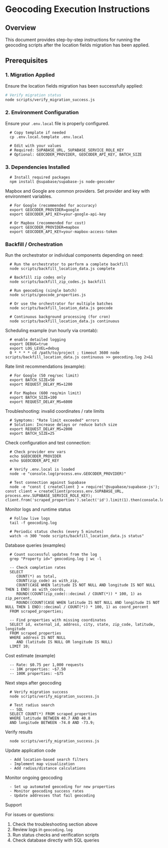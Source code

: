 # Geocoding Execution Instructions

## Overview
This document provides step-by-step instructions for running the geocoding scripts after the location fields migration has been applied.

## Prerequisites

### 1. Migration Applied
Ensure the location fields migration has been successfully applied:
```bash
# Verify migration status
node scripts/verify_migration_success.js
```
### 2. Environment Configuration

Ensure your `.env.local` file is properly configured.

      # Copy template if needed
      cp .env.local.template .env.local

      # Edit with your values
      # Required: SUPABASE_URL, SUPABASE_SERVICE_ROLE_KEY
      # Optional: GEOCODER_PROVIDER, GEOCODER_API_KEY, BATCH_SIZE

### 3. Dependencies Installed

      # Install required packages
      npm install @supabase/supabase-js node-geocoder

Mapbox and Google are common providers. Set provider and key with environment variables.

      # For Google (recommended for accuracy)
      export GEOCODER_PROVIDER=google
      export GEOCODER_API_KEY=your-google-api-key

      # Or Mapbox (recommended for cost)
      export GEOCODER_PROVIDER=mapbox
      export GEOCODER_API_KEY=your-mapbox-access-token

### Backfill / Orchestration

Run the orchestrator or individual components depending on need:

      # Run the orchestrator to perform a complete backfill
      node scripts/backfill_location_data.js complete

      # Backfill zip codes only
      node scripts/backfill_zip_codes.js backfill

      # Run geocoding (single batch)
      node scripts/geocode_properties.js

      # Or use the orchestrator for multiple batches
      node scripts/backfill_location_data.js geocode

      # Continuous background processing (for cron)
      node scripts/backfill_location_data.js continuous

Scheduling example (run hourly via crontab):

      # enable detailed logging
      export DEBUG=true
      export LOG_LEVEL=debug
      0 * * * * cd /path/to/project ; timeout 3600 node scripts/backfill_location_data.js continuous >> geocoding.log 2>&1

Rate limit recommendations (example):

      # For Google (50 req/sec limit)
      export BATCH_SIZE=50
      export REQUEST_DELAY_MS=1200

      # For Mapbox (600 req/min limit)
      export BATCH_SIZE=100
      export REQUEST_DELAY_MS=6000

Troubleshooting: invalid coordinates / rate limits

      # Symptoms: "Rate limit exceeded" errors
      # Solution: Increase delays or reduce batch size
      export REQUEST_DELAY_MS=2000
      export BATCH_SIZE=25

Check configuration and test connection:

      # Check provider env vars
      echo $GEOCODER_PROVIDER
      echo $GEOCODER_API_KEY

      # Verify .env.local is loaded
      node -e "console.log(process.env.GEOCODER_PROVIDER)"

      # Test connection against Supabase
      node -e "const { createClient } = require('@supabase/supabase-js'); const client = createClient(process.env.SUPABASE_URL, process.env.SUPABASE_SERVICE_ROLE_KEY); client.from('scraped_properties').select('id').limit(1).then(console.log);"

Monitor logs and runtime status

      # Follow live logs
      tail -f geocoding.log

      # Periodic status checks (every 5 minutes)
      watch -n 300 "node scripts/backfill_location_data.js status"

Database queries (examples)

      # Count successful updates from the log
      grep "Property id=" geocoding.log | wc -l

      -- Check completion rates
      SELECT 
         COUNT(*) as total,
         COUNT(zip_code) as with_zip,
         COUNT(CASE WHEN latitude IS NOT NULL AND longitude IS NOT NULL THEN 1 END) as with_coords,
         ROUND((COUNT(zip_code)::decimal / COUNT(*)) * 100, 1) as zip_percent,
         ROUND((COUNT(CASE WHEN latitude IS NOT NULL AND longitude IS NOT NULL THEN 1 END)::decimal / COUNT(*)) * 100, 1) as coord_percent
      FROM scraped_properties;

      -- Find properties with missing coordinates
      SELECT id, external_id, address, city, state, zip_code, latitude, longitude
      FROM scraped_properties 
      WHERE address IS NOT NULL 
         AND (latitude IS NULL OR longitude IS NULL)
      LIMIT 10;

Cost estimate (example)

      -- Rate: $0.75 per 1,000 requests
      -- 10K properties: ~$7.50
      -- 100K properties: ~$75

Next steps after geocoding

      # Verify migration success
      node scripts/verify_migration_success.js

      # Test radius search
      -- SQL
      SELECT COUNT(*) FROM scraped_properties 
      WHERE latitude BETWEEN 40.7 AND 40.8 
      AND longitude BETWEEN -74.0 AND -73.9;

Verify results

      node scripts/verify_migration_success.js

Update application code

      - Add location-based search filters
      - Implement map visualization
      - Add radius/distance calculations

Monitor ongoing geocoding

      - Set up automated geocoding for new properties
      - Monitor geocoding success rates
      - Update addresses that fail geocoding

Support

For issues or questions:
1. Check the troubleshooting section above
2. Review logs in `geocoding.log`
3. Run status checks and verification scripts
4. Check database directly with SQL queries